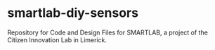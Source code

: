 # smartlab-diy-sensors
Repository for Code and Design Files for SMARTLAB, a project of the Citizen Innovation Lab in Limerick.
